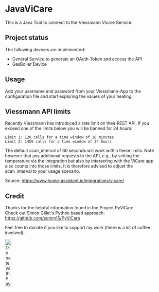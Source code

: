 # JavaViCare
This is a Java Tool to connect to the Viessmann Vicare Service.

## Project status
The following devices are implemented:
- General Service to generate an OAuth-Token and access the API
- GasBoiler Device

## Usage
Add your username and password from your Viessmann-App to the configuration file and start exploring the values of your heating.

## Viessmann API limits

Recently Viessmann has introduced a rate limit on their REST API. If you exceed one of the limits below you will be banned for 24 hours:

    Limit 1: 120 calls for a time window of 10 minutes
    Limit 2: 1450 calls for a time window of 24 hours

The default scan_interval of 60 seconds will work within these limits. Note however that any additional requests to the API, e.g., by setting the temperature via the integration but also by interacting with the ViCare app also counts into those limits. It is therefore advised to adjust the scan_interval to your usage scenario.

Source: https://www.home-assistant.io/integrations/vicare/

## Credit
Thanks for the helpful information found in the Project PyViCare.
<br/>
Check out Simon Gillet's Python based approach: 
https://github.com/somm15/PyViCare

Feel free to donate if you like to support my work (there is a lot of coffee involved):
<br/>

<a href="https://www.paypal.com/donate?hosted_button_id=D5X9M3BXZ3Z4A">
  <img src="https://raw.githubusercontent.com/stefan-niedermann/paypal-donate-button/master/paypal-donate-button.png" alt="Donate with PayPal" width="20%" />
</a>
